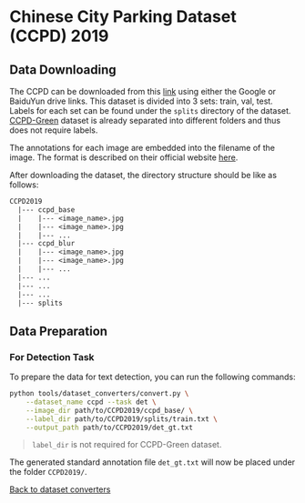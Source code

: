 # Chinese City Parking Dataset (CCPD) 2019

## Data Downloading

The CCPD can be downloaded from this [link](https://github.com/detectRecog/CCPD) using either the Google or BaiduYun drive links.
This dataset is divided into 3 sets: train, val, test. Labels for each set can be found under the `splits` directory of the dataset.
<ins>CCPD-Green</ins> dataset is already separated into different folders and thus does not require labels.

The annotations for each image are embedded into the filename of the image. The format is described on their official website [here](https://github.com/detectRecog/CCPD#dataset-annotations).

After downloading the dataset, the directory structure should be like as follows:
```txt
CCPD2019
  |--- ccpd_base
  |    |--- <image_name>.jpg
  |    |--- <image_name>.jpg
  |    |--- ...
  |--- ccpd_blur
  |    |--- <image_name>.jpg
  |    |--- <image_name>.jpg
  |    |--- ...
  |--- ...
  |--- ...
  |--- ...
  |--- splits
```

## Data Preparation

### For Detection Task

To prepare the data for text detection, you can run the following commands:

```bash
python tools/dataset_converters/convert.py \
    --dataset_name ccpd --task det \
    --image_dir path/to/CCPD2019/ccpd_base/ \
    --label_dir path/to/CCPD2019/splits/train.txt \
    --output_path path/to/CCPD2019/det_gt.txt
```

> `label_dir` is not required for CCPD-Green dataset.

The generated standard annotation file `det_gt.txt` will now be placed under the folder `CCPD2019/`.

[Back to dataset converters](converters.md)
